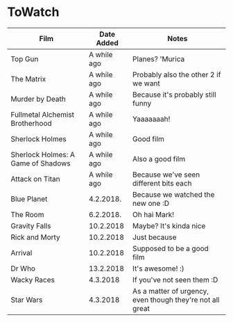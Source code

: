 # ToWatch

| Film | Date Added | Notes |
| ---- | ---------- | ----- |
| Top Gun | A while ago | Planes? 'Murica |
| The Matrix | A while ago | Probably also the other 2 if we want |
| Murder by Death | A while ago | Because it's probably still funny |
| Fullmetal Alchemist Brotherhood | A while ago | Yaaaaaaah! |
| Sherlock Holmes | A while ago | Good film |
| Sherlock Holmes: A Game of Shadows | A while ago | Also a good film |
| Attack on Titan | A while ago | Because we've seen different bits each |
| Blue Planet | 4.2.2018. | Because we watched the new one :D |
| The Room | 6.2.2018. | Oh hai Mark! |
| Gravity Falls | 10.2.2018 | Maybe? It's kinda nice |
| Rick and Morty | 10.2.2018 | Just because |
| Arrival | 10.2.2018 | Supposed to be a good film |
| Dr Who | 13.2.2018 | It's awesome! :) |
| Wacky Races | 4.3.2018 | If you've not seen them :D |
| Star Wars | 4.3.2018 | As a matter of urgency, even though they're not all great |
